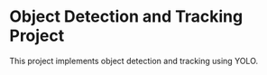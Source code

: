 # Object Detection and Tracking Project

This project implements object detection and tracking using YOLO.
